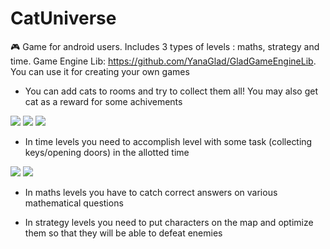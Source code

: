 # CatUniverse
🎮 Game for android users. Includes 3 types of levels : maths, strategy and time. Game Engine Lib: https://github.com/YanaGlad/GladGameEngineLib. You can use it for creating your own games

- You can add cats to rooms and try to collect them all! You may also get cat as a reward for some achivements
<img src = "https://sun9-85.userapi.com/impg/C_UF5HnMqCcXy9tNkbe52UfYFWrr8bySs1eDcQ/QUE4FoiewEc.jpg?size=789x470&quality=96&sign=4f41dcc3928742e4802ba4b51dab65d1&type=album"/>
<img src = "https://sun9-39.userapi.com/impg/NkKxijzzK-KnxM_vPGqxu5wpwotOxbTPMiHWBA/U3aA-tAhEq4.jpg?size=762x450&quality=95&sign=e4abf92f037abd8036ddc34cb4f15188&type=album"/>
<img src = "https://sun9-16.userapi.com/impg/hhQJdv53Y9fF-wEi3o9ZjxwpwHuRAbGrHKrpNw/yW92QxuyLuI.jpg?size=854x492&quality=95&sign=1f565e7072940118eb685ac9a65ba1df&type=album"/>

- In time levels you need to accomplish level with some task (collecting keys/opening doors) in the allotted time

<img src = "https://sun9-59.userapi.com/impg/aHDIYVUUfD9RopxV552rvXg3hmWV7lvlMgijaQ/x0bzT_61Bwc.jpg?size=755x450&quality=95&sign=b5f79c96081fb5db661edbe2ddfed139&type=album"/>
<img src = "https://sun9-37.userapi.com/impg/sNHZo6KFLJUbyHI9NyVFmdyCyV5p4Kenf4lj7A/0RDr2cs-M-k.jpg?size=752x453&quality=95&sign=051bed47e9ada8656ce4d0719848648b&type=album"/>

- In maths levels you have to catch correct answers on various mathematical questions 

- In strategy levels you need to put characters on the map and optimize them so that they will be able to defeat enemies

